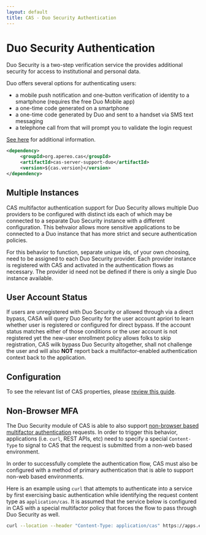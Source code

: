 ```yaml
---
layout: default
title: CAS - Duo Security Authentication
---
```


# Duo Security Authentication

Duo Security is a two-step verification service the provides additional security for access to institutional and personal data.  

Duo offers several options for authenticating users:

- a mobile push notification and one-button verification of identity to a smartphone (requires the free Duo Mobile app)
- a one-time code generated on a smartphone
- a one-time code generated by Duo and sent to a handset via SMS text messaging
- a telephone call from that will prompt you to validate the login request

[See here](https://www.duo.com/) for additional information.

```xml
<dependency>
     <groupId>org.apereo.cas</groupId>
     <artifactId>cas-server-support-duo</artifactId>
     <version>${cas.version}</version>
</dependency>
```

## Multiple Instances

CAS multifactor authentication support for Duo Security allows
multiple Duo providers to be configured with distinct ids each of
which may be connected to a separate Duo Security instance with a different configuration.
This behvaior allows more sensitive applications to be connected
to a Duo instance that has more strict and secure authentication policies.

For this behavior to function, separate unique ids, of your own choosing, need to be assigned to each Duo Security
provider. Each provider instance is registered with CAS and activated in the authentication
flows as necessary. The provider id need not be defined if there is only a single Duo instance available.

## User Account Status

If users are unregistered with Duo Security or allowed through via a direct bypass,
CASA will query Duo Security for the user account apriori to learn
whether user is registered or configured for direct bypass. If the account status matches either of those conditions or the
user account is not registered yet the new-user enrollment policy allows folks to skip registration, CAS wilk bypass
Duo Security altogether, shall not challenge the user
and will also **NOT** report back a multifactor-enabled authentication context back to the application.

## Configuration

To see the relevant list of CAS properties, please [review this guide](Configuration-Properties.html).

## Non-Browser MFA

The Duo Security module of CAS is able to also support [non-browser based multifactor authentication](https://duo.com/docs/authapi) requests.
In order to trigger this behavior, applications (i.e. `curl`, REST APIs, etc) need to specify a special
`Content-Type` to signal to CAS that the request is submitted from a non-web based environment.

In order to successfully complete the authentication flow, CAS must also be configured with a method 
of primary authentication that is able to support non-web based environments.

Here is an example using `curl` that attempts to authenticate into a service by first exercising
basic authentication while identifying the request content type as `application/cas`. It is assumed that the 
service below is configured in CAS with a special multifactor policy that forces the flow 
to pass through Duo Security as well.

```bash
curl --location --header "Content-Type: application/cas" https://apps.example.org/myapp -L -u casuser:Mellon
```
